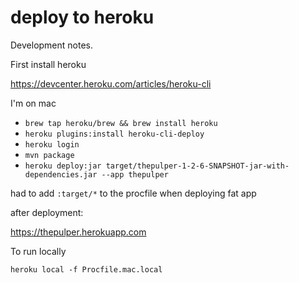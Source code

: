 # deploy to heroku

Development notes.

First install heroku

https://devcenter.heroku.com/articles/heroku-cli

I'm on mac

- `brew tap heroku/brew && brew install heroku`
- `heroku plugins:install heroku-cli-deploy`
- `heroku login`
- `mvn package`
- `heroku deploy:jar target/thepulper-1-2-6-SNAPSHOT-jar-with-dependencies.jar --app thepulper`

had to add `:target/*` to the procfile when deploying fat app

after deployment:

https://thepulper.herokuapp.com


To run locally

`heroku local -f Procfile.mac.local`